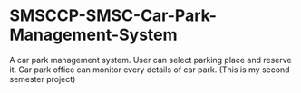 # SMSCCP-SMSC-Car-Park-Management-System
A car park management system. User can select parking place and reserve it. Car park office can monitor every details of car park. 
(This is my second semester project)
